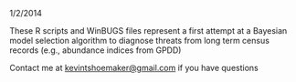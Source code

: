 1/2/2014

These R scripts and WinBUGS files represent a first attempt at a Bayesian model
selection algorithm to diagnose threats from long term census records (e.g., abundance indices from GPDD) 

Contact me at kevintshoemaker@gmail.com if you have questions


